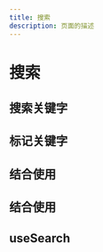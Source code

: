 ```yaml
---
title: 搜索
description: 页面的描述
---
```


# 搜索

## 搜索关键字

<demo-box>
  <CreateSearchRegExpDemo />
  <template #code>

@[code{1-33} vue{13,27}](/src/utils/search/demo/CreateSearchRegExpDemo.vue)

  </template>
</demo-box>

## 标记关键字

<demo-box>
  <SearShowKeyWrodDemo />
  <template #code>

@[code{1-16} vue{10,14}](/src/utils/search/demo/ShowKeyWrodDemo.vue)

  </template>
</demo-box>

## 结合使用

<demo-box>
<SearchDemo />
<template #code>

@[code{1-35} vue{12,13,25-32}](/src/utils/search/demo/SearchDemo.vue)

  </template>
</demo-box>

## 结合使用

<demo-box>
  <SearShowKeyWrodDemo />
  <template #code>

@[code{1-16} vue{10,14}](/src/utils/search/demo/ShowKeyWrodDemo.vue)

  </template>
</demo-box>

## useSearch

<demo-box>
<UseSearchDemo />
<template #code>

@[code vue{3-7,12,20,26}](/src/utils/search/demo/UseSearchDemo.vue)

  </template>
</demo-box>

<script setup>
  import SearShowKeyWrodDemo from '@/utils/search/demo/ShowKeyWrodDemo.vue'
  import CreateSearchRegExpDemo from '@/utils/search/demo/CreateSearchRegExpDemo.vue'
  import SearchDemo from '@/utils/search/demo/SearchDemo.vue'
  import UseSearchDemo from '@/utils/search/demo/UseSearchDemo.vue'
</script>
